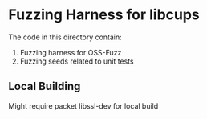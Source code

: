 # Fuzzing Harness for libcups

The code in this directory contain:

1. Fuzzing harness for OSS-Fuzz
2. Fuzzing seeds related to unit tests

## Local Building

Might require packet libssl-dev for local build